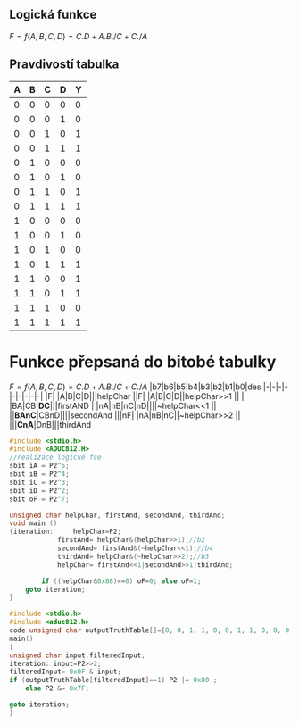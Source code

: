 ## Logická funkce
$F = f(A,B,C,D)=C.D+A.B./C+C./A$
## Pravdivostí tabulka
A|B|C|D|Y|
|-|-|-|-|-|
|0|0|0|0|0
|0|0|0|1|0
|0|0|1|0|1
|0|0|1|1|1
|0|1|0|0|0
|0|1|0|1|0
|0|1|1|0|1
|0|1|1|1|1
|1|0|0|0|0
|1|0|0|1|0
|1|0|1|0|0
|1|0|1|1|1
|1|1|0|0|1
|1|1|0|1|1
|1|1|1|0|0
|1|1|1|1|1
# Funkce přepsaná do bitobé tabulky
$F = f(A,B,C,D)=C.D+A.B./C+C./A$
|b7|b6|b5|b4|b3|b2|b1|b0|des
|-|-|-|-|-|-|-|-|-|
|F| |A|B|C|D|||helpChar
||F| |A|B|C|D||helpChar>>1
|| | |BA|CB|**DC**|||firstAND
| |nA|nB|nC|nD||||~helpChar<<1
|| ||**BAnC**|CBnD||||secondAnd
|||nF| |nA|nB|nC||~helpChar>>2
|| |||**CnA**|DnB|||thirdAnd
```c
#include <stdio.h>
#include <ADUC812.H>
//realizace logické fce
sbit iA = P2^5;
sbit iB = P2^4;
sbit iC = P2^3;
sbit iD = P2^2;
sbit oF = P2^7;

unsigned char helpChar, firstAnd, secondAnd, thirdAnd;
void main ()
{iteration:     helpChar=P2;
            firstAnd= helpChar&(helpChar>>1);//b2
            secondAnd= firstAnd&(~helpChar<<1);//b4
            thirdAnd= helpChar&(~helpChar>>2);//b3
            helpChar= firstAnd<<1|secondAnd>>1|thirdAnd;

        if ((helpChar&0x08)==0) oF=0; else oF=1;
    goto iteration;
}

```
```c
#include <stdio.h>
#include <aduc812.h>
code unsigned char outputTruthTable[]={0, 0, 1, 1, 0, 0, 1, 1, 0, 0, 0, 1, 1, 1, 0, 1};
main()
{
unsigned char input,filteredInput;
iteration: input=P2>>2;
filteredInput= 0x0F & input;
if (outputTruthTable[filteredInput]==1) P2 |= 0x80 ; 
    else P2 &= 0x7F;

goto iteration;
}
```
